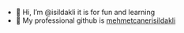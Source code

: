 - 👋 Hi, I’m @isildakli it is for fun and learning
- 👀 My professional github is [mehmetcanerisildakli](https://github.com/mehmetcanerisildakli)

<!---
isildakli/isildakli is a ✨ special ✨ repository because its `README.md` (this file) appears on your GitHub profile.
You can click the Preview link to take a look at your changes.
--->

